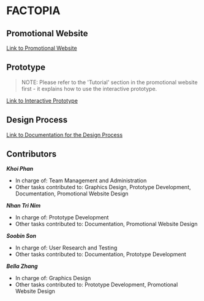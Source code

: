 # FACTOPIA

## Promotional Website
[Link to Promotional Website](http://nimtrinhan95.wixsite.com/factopia)

## Prototype
> NOTE: Please refer to the 'Tutorial' section in the promotional website first - it explains how to use the interactive prototype.

[Link to Interactive Prototype](https://invis.io/DW94I7WCK#/200809770_MAIN)

## Design Process
[Link to Documentation for the Design Process](https://docs.google.com/document/d/11IwSIXN-wkjeKZVrJpHuNY6CC4tXEQgmYcIOrv7_RU4/edit?usp=sharing)


## Contributors
***Khoi Phan***
 - In charge of: Team Management and Administration
 - Other tasks contributed to: Graphics Design, Prototype Development, Documentation, Promotional Website Design

***Nhan Tri Nim***
 - In charge of: Prototype Development
 - Other tasks contributed to: Documentation, Promotional Website Design

***Soobin Son***
 - In charge of: User Research and Testing
 - Other tasks contributed to: Documentation, Prototype Development

***Bella Zhang***
 - In charge of: Graphics Design
 - Other tasks contributed to: Prototype Development, Promotional Website Design


